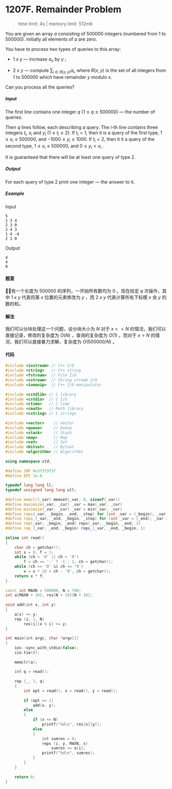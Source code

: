 # 1207F. Remainder Problem

> time limit: 4s | memory limit: 512mb

You are given an array $a$ consisting of $500000$ integers (numbered from $1$ to $500000$). Initially all elements of $a$ are zero.

You have to process two types of queries to this array:

-   $1$ $x$ $y$ — increase $a_x$ by $y$ ;

-   $2$ $x$ $y$ — compute $\sum _{i \in R(x,y)} a_i$, where $R(x,y)$ is the set of all integers from $1$ to $500000$ which have remainder $y$ modulo $x$. 

Can you process all the queries?

##### Input

The first line contains one integer $q$ ($1 \leq q \leq 500000$) — the number of queries.

Then $q$ lines follow, each describing a query. The $i$-th line contains three integers $t_i$, $x_i$ and $y_i$ ($1 \leq t_i \leq 2$). If $t_i = 1$, then it is a query of the first type, $1 \leq x_i \leq 500000$, and $−1000 \leq y_i \leq 1000$. If $t_i=2$, then it it a query of the second type, $1 \leq x_i \leq 500000$, and $0 \leq y_i < x_i$ .

It is guaranteed that there will be at least one query of type $2$.

##### Output

For each query of type $2$ print one integer — the answer to it.

##### Example

Input
```text
5
1 3 4
2 3 0
2 4 3
1 4 -4
2 1 0
```
Output
```text
4
4
0
```

#### 题意

有一个长度为 $500000$ 的序列，一开始所有数均为 $0$ 。现在给定 $q$ 次操作，其中 $1$ $x$ $y$ 代表将第 $x$ 位置的元素修改为 $y$ ，而 $2$ $x$ $y$ 代表计算所有下标模 $x$ 余 $y$ 的数的和。

#### 解法

我们可以分块处理这一个问题，设分块大小为 $N$ 对于 $x <= N$ 的情况，我们可以直接记录，修改的复杂度为 $O(N)$ ，查询的复杂度为 $O(1)$ 。而对于 $x > N$ 的情况，我们可以直接暴力求解，复杂度为 $O(500000 / N)$ 。

#### 代码

```cpp
#include <iostream> // C++ I/O
#include <string>   // C++ string
#include <fstream>  // File I/O
#include <sstream>  // String stream I/O
#include <iomanip>  // C++ I/O manipulator
 
#include <cstdlib> // C library
#include <cstdio>  // C I/O
#include <ctime>   // C time
#include <cmath>   // Math library
#include <cstring> // C strings
 
#include <vector>    // Vector
#include <queue>     // Queue
#include <stack>     // Stack
#include <map>       // Map
#include <set>       // Set
#include <bitset>    // Bitset
#include <algorithm> // Algorithms
 
using namespace std;
 
#define INF 0x3f3f3f3f
#define EPS 1e-8
 
typedef long long ll;
typedef unsigned long long ull;
 
#define memclr(_var) memset(_var, 0, sizeof(_var))
#define maximize(_var, _cur) _var = max(_var, _cur)
#define minimize(_var, _cur) _var = min(_var, _cur)
#define reps(_var, _begin, _end, _step) for (int _var = (_begin); _var <= (_end); _var += (_step))
#define reps_(_var, _end, _begin, _step) for (int _var = (_end); _var >= (_begin); _var -= (_step))
#define rep(_var, _begin, _end) reps(_var, _begin, _end, 1)
#define rep_(_var, _end, _begin) reps_(_var, _end, _begin, 1)
 
inline int read()
{
    char ch = getchar();
    int x = 0, f = 1;
    while (ch < '0' || ch > '9')
        f = ch == '-' ? -1 : 1, ch = getchar();
    while (ch >= '0' && ch <= '9')
        x = x * 10 + ch - '0', ch = getchar();
    return x * f;
}
 
const int MAXN = 500000, N = 700;
int a[MAXN + 10], res[N + 10][N + 10];
 
void add(int x, int y)
{
    a[x] += y;
    rep (i, 1, N)
        res[i][x % i] += y;
}
 
int main(int argc, char *argv[])
{
    ios::sync_with_stdio(false);
    cin.tie(0);
 
    memclr(a);
 
    int q = read();
 
    rep (_, 1, q)
    {
        int opt = read(), x = read(), y = read();
 
        if (opt == 1)
            add(x, y);
        else
        {
            if (x <= N)
                printf("%d\n", res[x][y]);
            else
            {
                int sumres = 0;
                reps (i, y, MAXN, x)
                    sumres += a[i];
                printf("%d\n", sumres);
            }
        }
    }
 
    return 0;
}
```